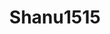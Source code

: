 ---
title: Shanu1515
github: https://github.com/Shanu1515
mode: dark
transition: 3s
archetype:
- GIF
---